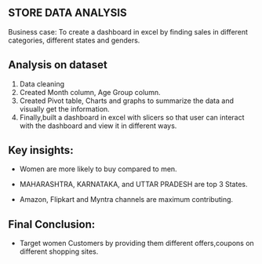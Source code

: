 
## STORE DATA ANALYSIS
 
  Business case:
  To create a dashboard in excel by finding sales in different categories, different states and genders.
  


## Analysis on dataset
1) Data cleaning
2) Created Month column, Age Group column.              
3) Created Pivot table, Charts and graphs to summarize the data and visually get the information.
4) Finally,built a dashboard in excel with slicers so that user can interact with the dashboard and view it in different ways.


## Key insights:
- Women are more likely to buy compared to men.

- MAHARASHTRA, KARNATAKA, and UTTAR PRADESH are top 3 States.
- Amazon, Flipkart and Myntra channels are maximum contributing.

## Final Conclusion:
- Target women Customers by providing them different offers,coupons on different shopping sites. 



